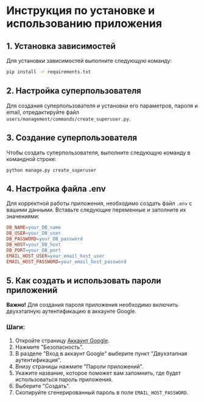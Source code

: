# Инструкция по установке и использованию приложения

## 1. Установка зависимостей

Для установки зависимостей выполните следующую команду:

```bash
pip install -r requirements.txt
```

## 2. Настройка суперпользователя

Для создания суперпользователя и установки его параметров, пароля и email, отредактируйте файл `users/management/commands/create_superuser.py`.

## 3. Создание суперпользователя

Чтобы создать суперпользователя, выполните следующую команду в командной строке:

```commandline
python manage.py create_superuser
```

## 4. Настройка файла .env

Для корректной работы приложения, необходимо создать файл `.env` с вашими данными. Вставьте следующие переменные и заполните их значениями:

```makefile
DB_NAME=your_DB_name
DB_USER=your_DB_user
DB_PASSWORD=your_DB_password
DB_HOST=your_DB_host
DB_PORT=your_DB_port
EMAIL_HOST_USER=your_email_host_user
EMAIL_HOST_PASSWORD=your_email_host_password
```

## 5. Как создать и использовать пароли приложений

**Важно!** Для создания пароля приложения необходимо включить двухэтапную аутентификацию в аккаунте Google.

### Шаги:

1. Откройте страницу [Аккаунт Google](https://myaccount.google.com/).
2. Нажмите "Безопасность".
3. В разделе "Вход в аккаунт Google" выберите пункт "Двухэтапная аутентификация".
4. Внизу страницы нажмите "Пароли приложений".
5. Укажите название, которое поможет вам запомнить, где будет использоваться пароль приложения.
6. Выберите "Создать".
7. Скопируйте сгенерированный пароль в поле `EMAIL_HOST_PASSWORD`.
